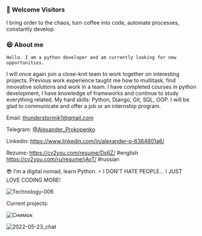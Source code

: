 ### 🙋 Welcome Visitors

I bring order to the chaos, turn coffee into code, automate processes, constantly develop.

### 😄 About me

    Hello. I am a python developer and am currently looking for new opportunities.
I will once again join a close-knit team to work together on interesting projects.
Previous work experience taught me how to multitask, find innovative solutions and work in a team. I have completed courses in python development, 
I have knowledge of frameworks and continue to study everything related.
    My hard skills: Python, Django, Git, SQL, OOP.
I will be glad to communicate and offer a job or an internship program.
 
Email: thunderstormik1@gmail.com

Telegram: [@Alexander_Prokopenko](https://t.me/Alexander_Prokopenko)

Linkedin: https://www.linkedin.com/in/alexander-p-6364801a6/

Rezume: https://cv2you.com/resume/Ds6Z/      #english
        https://cv2you.com/ru/resume/jAvT/   #russian
        

😎 I'm a digital nomad, learn Python.
⚡️ I DON'T HATE PEOPLE... I JUST LOVE CODING MORE!


![Technology-006](https://user-images.githubusercontent.com/101042799/168581542-85f7ba7a-3472-4072-8775-90dcd181e8b0.jpg)

Current projects:

![Снимок](https://user-images.githubusercontent.com/101042799/171032736-04bad8a6-bf81-4ed5-a16c-9a6a6fe24920.PNG)


![2022-05-23_chat](https://user-images.githubusercontent.com/101042799/171032933-ced3582e-8b2b-45e4-ab4e-5acac3fc610b.png)

